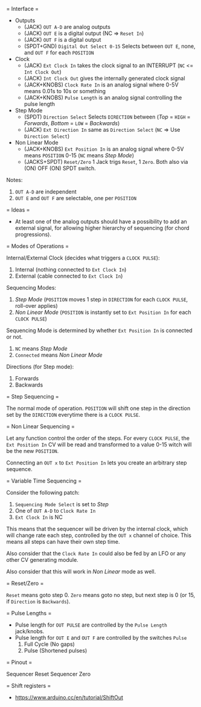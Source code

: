 = Interface =

* Outputs
  * (JACK) `OUT A-D` are analog outputs
  * (JACK) `OUT E` is a digital output (NC => `Reset In`)
  * (JACK) `OUT F` is a digital output
  * (SPDT+GND) `Digital Out Select 0-15` Selects between `OUT E`, none, and `OUT F` for each `POSITION`
* Clock
  * (JACK) `Ext Clock In` takes the clock signal to an INTERRUPT (`NC` <= `Int Clock Out`)
  * (JACK) `Int Clock Out` gives the internally generated clock signal
  * (JACK+KNOBS) `Clock Rate In` is an analog signal where 0-5V means 0.01s to 10s or something
  * (JACK+KNOBS) `Pulse Length` is an analog signal controlling the pulse length
* Step Mode
  * (SPDT) `Direction Select` Selects `DIRECTION` between (_Top_ = `HIGH` = _Forwards_, _Bottom_ = `LOW` = _Backwards_)
  * (JACK) `Ext Direction In` same as `Direction Select` (`NC` => Use `Direction Select`)
* Non Linear Mode
  * (JACK+KNOBS) `Ext Position In` is an analog signal where 0-5V means `POSITION` 0-15 (`NC` means _Step Mode_)
  * (JACKS+SPDT) `Reset/Zero` 1 Jack trigs `Reset`, 1 `Zero`. Both also via (ON) OFF (ON) SPDT switch.

Notes:
1. `OUT A-D` are independent
2. `OUT E` and `OUT F` are selectable, one per `POSITION`

= Ideas =

* At least one of the analog outputs should have a possibility to add an external signal, for
  allowing higher hierarchy of sequencing (for chord progressions).

= Modes of Operations =

Internal/External Clock (decides what triggers a `CLOCK PULSE`):
1. Internal (nothing connected to `Ext Clock In`)
2. External (cable connected to `Ext Clock In`)

Sequencing Modes:
1. _Step Mode_ (`POSITION` moves 1 step in `DIRECTION` for each `CLOCK PULSE`, roll-over applies)
2. _Non Linear Mode_ (`POSITION` is instantly set to `Ext Position In` for each `CLOCK PULSE`)

Sequencing Mode is determined by whether `Ext Position In` is connected or not.
1. `NC` means _Step Mode_
2. `Connected` means _Non Linear Mode_

Directions (for Step mode):
1. Forwards
2. Backwards

= Step Sequencing =

The normal mode of operation. `POSITION` will shift one step in the direction
set by the `DIRECTION` everytime there is a `CLOCK PULSE`.

= Non Linear Sequencing =

Let any function control the order of the steps. For every `CLOCK PULSE`, the
`Ext Position In` CV will be read and transformed to a value 0-15 witch will
be the new `POSITION`.

Connecting an `OUT x` to `Ext Position In` lets you create an arbitrary step
sequence.

= Variable Time Sequencing =

Consider the following patch:

1. `Sequencing Mode Select` is set to _Step_
2. One of `OUT A-D` to `Clock Rate In`
3. `Ext Clock In` is NC

This means that the sequencer will be driven by the internal clock, which will
change rate each step, controlled by the `OUT x` channel of choice. This means
all steps can have their own step time.

Also consider that the `Clock Rate In` could also be fed by an LFO or any other
CV generating module.

Also consider that this will work in _Non Linear_ mode as well.

= Reset/Zero =

`Reset` means goto step 0.
`Zero` means goto no step, but next step is 0 (or 15, if `Direction` is `Backwards`).

= Pulse Lengths =

* Pulse length for `OUT PULSE` are controlled by the `Pulse Length` jack/knobs.
* Pulse length for `OUT E` and `OUT F` are controlled by the switches `Pulse`
  1. Full Cycle (No gaps)
  2. Pulse (Shortened pulses)

= Pinout =

Sequencer Reset
Sequencer Zero



= Shift registers =

* https://www.arduino.cc/en/tutorial/ShiftOut
